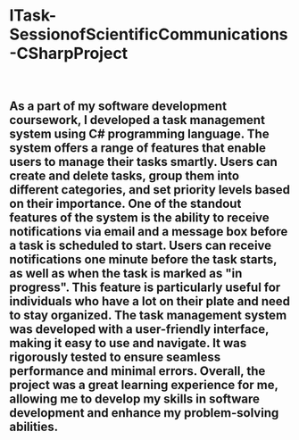 # ITask-SessionofScientificCommunications-CSharpProject

<img src="https://i.gyazo.com/671a9032fe85497a5e7cbd94106199ef.png" alt="" />
<img src="https://i.gyazo.com/7f23732dbac1c45f98237cb419f61f8e.png" alt="" />
<img src="https://i.gyazo.com/b23b7baa02b22d39ee328bc5dfde522e.png" alt="" />

<h2>
  As a part of my software development coursework, I developed a task management system using C# programming language. The system offers a range of features that enable users to manage their tasks smartly. Users can create and delete tasks, group them into different categories, and set priority levels based on their importance.
  One of the standout features of the system is the ability to receive notifications via email and a message box before a task is scheduled to start. Users can receive notifications one minute before the task starts, as well as when the task is marked as "in progress". This feature is particularly useful for individuals who have a lot on their plate and need to stay organized.
  The task management system was developed with a user-friendly interface, making it easy to use and navigate. It was rigorously tested to ensure seamless performance and minimal errors.
Overall, the project was a great learning experience for me, allowing me to develop my skills in software development and enhance my problem-solving abilities.</h2>
